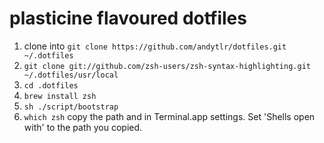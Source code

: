 # plasticine flavoured dotfiles

1. clone into `git clone https://github.com/andytlr/dotfiles.git ~/.dotfiles`
2. `git clone git://github.com/zsh-users/zsh-syntax-highlighting.git ~/.dotfiles/usr/local`
3. `cd .dotfiles`
4. `brew install zsh`
5. `sh ./script/bootstrap`
6. `which zsh` copy the path and in Terminal.app settings. Set 'Shells open with' to the path you copied.